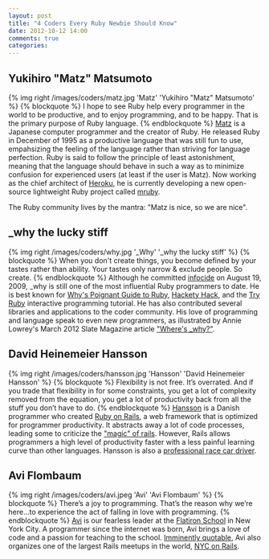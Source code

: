 ```yaml
---
layout: post
title: "4 Coders Every Ruby Newbie Should Know"
date: 2012-10-12 14:00
comments: true
categories: 
---
```

## Yukihiro "Matz" Matsumoto
{% img right /images/coders/matz.jpg 'Matz' 'Yukihiro "Matz" Matsumoto' %}
{% blockquote %}
I hope to see Ruby help every programmer in the world to be productive, and to enjoy programming, and to be happy. That is the primary purpose of Ruby language.
{% endblockquote %}
[Matz](http://www.rubyist.net/~matz/) is a Japanese computer programmer and the creator of Ruby.  He released Ruby in December of 1995 as a productive language that was still fun to use, empahsizing the feeling of the language rather than striving for language perfection. Ruby is said to follow the principle of least astonishment, meaning that the language should behave in such a way as to minimize confusion for experienced users (at least if the user is Matz). Now working as the chief architect of [Heroku](http://www.heroku.com/), he is currently developing a new open-source lightweight Ruby project called [mruby](https://github.com/mruby/mruby).  

The Ruby community lives by the mantra: "Matz is nice, so we are nice".

## _why the lucky stiff
{% img right /images/coders/why.jpg '_Why' '_why the lucky stiff' %}
{% blockquote %}
When you don't create things, you become defined by your tastes rather than ability. Your tastes only narrow & exclude people. So create.
{% endblockquote %}
Although he committed [infocide](http://www.urbandictionary.com/define.php?term=infocide) on August 19, 2009, _why is still one of the most influential Ruby programmers to date.  He is best known for [Why's Poignant Guide to Ruby](http://mislav.uniqpath.com/poignant-guide/book/chapter-1.html), [Hackety Hack](http://hackety.com/), and the [Try Ruby](http://tryruby.org/) interactive programming tutorial. He has also contributed several libraries and applications to the coder community. His love of programming and language speak to even new programmers, as illustrated by Annie Lowrey's March 2012 Slate Magazine article ["Where's _why?"](http://www.slate.com/articles/technology/technology/2012/03/ruby_ruby_on_rails_and__why_the_disappearance_of_one_of_the_world_s_most_beloved_computer_programmers_.html).

## David Heinemeier Hansson
{% img right /images/coders/hansson.jpg 'Hansson' 'David Heinemeier Hansson' %}
{% blockquote %}
Flexibility is not free. It’s overrated. And if you trade that flexibility in for some constraints, you get a lot of complexity removed from the equation, you get a lot of productivity back from all the stuff you don’t have to do.
{% endblockquote %}
[Hansson](https://twitter.com/dhh) is a Danish programmer who created [Ruby on Rails](http://rubyonrails.org/), a web framework that is optimized for programmer productivity.  It abstracts away a lot of code processes, leading some to criticize the ["magic" of rails](http://www.michaelharrison.ws/weblog/?p=159). However, Rails allows programmers a high level of productivity faster with a less painful learning curve than other languages. Hansson is also a [professional race car driver](http://david.heinemeierhansson.com/racing). 

## Avi Flombaum
{% img right /images/coders/avi.jpeg 'Avi' 'Avi Flombaum' %}
{% blockquote %}
There’s a joy to programming. That’s the reason why we’re here…to experience the act of falling in love with programming.
{% endblockquote %}
[Avi](https://de.twitter.com/aviflombaum) is our fearless leader at the [Flatiron School](http://flatironschool.com) in New York City. A programmer since the internet was born, Avi brings a love of code and a passion for teaching to the school. [Imminently quotable](http://shitavisays.tumblr.com), Avi also organizes one of the largest Rails meetups in the world, [NYC on Rails](http://www.meetup.com/nyc-on-rails).